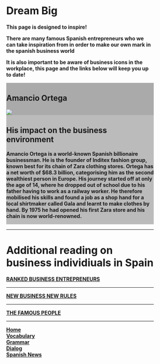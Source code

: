 <h1>Dream Big</h1>
<strong> This page is designed to inspire! 
 <p> There are many famous Spanish entrepreneurs who we can take inspiration from in order to make our own mark in the spanish business world </p> 
 <p> It is also important to be aware of business icons in the workplace, this page and the links below will keep you up to date!</p> 

<!DOCTYPE html>
<html>
<head>
<meta name="viewport" content="width=device-width, initial-scale=1">
<style>
* {
  box-sizing: border-box;
}

/* Create two equal columns that floats next to each other */
.column {
  float: left;
  width: 50%;
  padding: 10px;
  height: 300px; /* Should be removed. Only for demonstration */
}

/* Clear floats after the columns */
.row:after {
  content: "";
  display: table;
  clear: both;
}

/* Responsive layout - makes the two columns stack on top of each other instead of next to each other */
@media screen and (max-width: 600px) {
  .column {
    width: 100%;
  }
}
</style>
</head>
<body>

<div class="row">
  <div class="column" style="background-color:#aaa;">
    <h2>Amancio Ortega</h2>
 
<img src="https://specials-images.forbesimg.com/imageserve/5c76b94131358e35dd27748e/416x416.jpg?background=000000&cropX1=549&cropX2=1878&cropY1=275&cropY2=1604">
 
 </div>
  <div class="column" style="background-color:#bbb;">
    <h2>His impact on the business environment</h2>
    <p>Amancio Ortega is a world-known Spanish billionaire businessman. He is the founder of Inditex fashion group, known best for its chain of Zara clothing stores. Ortega has a net worth of $68.3 billion, categorising him as the second wealthiest person in Europe. His journey started off at only the age of 14, where he dropped out of school due to his father having to work as a railway worker. He therefore mobilised his skills and found a job as a shop hand for a local shirtmaker called Gala and learnt to make clothes by hand. By 1975 he had opened his first Zara store and his chain is now world-renowned.</p>
  </div>
</div>

</body>









<hr>
<h1> Additional reading on business individiuals in Spain </h1>
<a href="https://www.ranker.com/list/famous-entrepreneurs-from-spain/reference"> RANKED BUSINESS ENTREPRENEURS</a>
 <hr>
 <a href="https://www.lexington.es/en/blog/young-successful-spanish-entrepreneurs"> NEW BUSINESS NEW RULES</a>
  <hr>
 <a href="https://www.thefamouspeople.com/spanish-business-people.php"> THE FAMOUS PEOPLE</a>


<hr>
<p><a href="index.html">Home</a><br />
 <a href="page2.html">Vocabulary</a><br />
  <a href="page3.html">Grammar</a><br />
<a href="page4.html">Dialog</a><br />
 <a href="page5.html">Spanish News</a></p>
